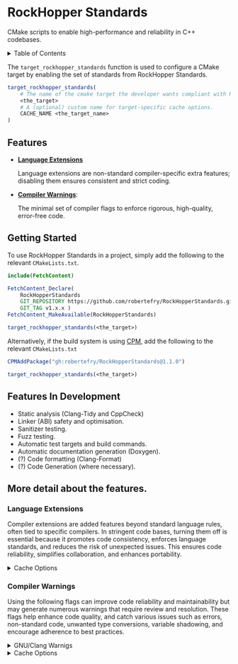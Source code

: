 
# RockHopper Standards

CMake scripts to enable high-performance and reliability in C++ codebases.

<details>
<summary>Table of Contents</summary>

- [Features](#features)
    - [Language Extensions](#language-extensions)
    - [Compiler Warnings](#compiler-warnings)
- [Getting Started](#getting-started)
- [In Development](#features-in-development)

</details>

The `target_rockhopper_standards` function is used to configure a CMake target by enabling the set of standards from RockHopper Standards.

```cmake
target_rockhopper_standards(
    # The name of the cmake target the developer wants compliant with RockHopper Standards.
    <the_target>
    # A (optional) custom name for target-specific cache options.
    CACHE_NAME <the_target_name>
)
```

## Features

- **[Language Extensions](#language-extensions)**

    Language extensions are non-standard compiler-specific extra features; disabling them ensures consistent and strict coding.

- **[Compiler Warnings](#compiler-warnings)**:

    The minimal set of compiler flags to enforce rigorous, high-quality, error-free code.

## Getting Started

To use RockHopper Standards in a project, simply add the following to the relevant `CMakeLists.txt`.

```cmake
include(FetchContent)

FetchContent_Declare(
    RockHopperStandards
    GIT_REPOSITORY https://github.com/robertefry/RockHopperStandards.git
    GIT_TAG v1.x.x )
FetchContent_MakeAvailable(RockHopperStandards)

target_rockhopper_standards(<the_target>)
```

Alternatively, if the build system is using [CPM](https://github.com/cpm-cmake/CPM.cmake), add the following to the relevant `CMakeLists.txt`
```cmake
CPMAddPackage("gh:robertefry/RockHopperStandards@1.1.0")

target_rockhopper_standards(<the_target>)
```

## Features In Development

- Static analysis (Clang-Tidy and CppCheck)
- Linker (ABI) safety and optimisation.
- Sanitizer testing.
- Fuzz testing.
- Automatic test targets and build commands.
- Automatic documentation generation (Doxygen).
- (?) Code formatting (Clang-Format)
- (?) Code Generation (where necessary).

## More detail about the features.

### Language Extensions

Compiler extensions are added features beyond standard language rules, often tied to specific compilers. In stringent code bases, turning them off is essential because it promotes code consistency, enforces language standards, and reduces the risk of unexpected issues. This ensures code reliability, simplifies collaboration, and enhances portability.

<details>
<summary>Cache Options</summary>

The developer can use the provided cache option to control language extensions.
```
${TARGET_CACHE_NAME}_ENABLE_${LANG}_EXTENSIONS
```

</details>

### Compiler Warnings

Using the following flags can improve code reliability and maintainability but may generate numerous warnings that require review and resolution. These flags help enhance code quality, and catch various issues such as errors, non-standard code, unwanted type conversions, variable shadowing, and encourage adherence to best practices.

<details>
<summary>GNU/Clang Warnigs</summary>

- `-Werror` treats all warnings as errors, compelling the coder to address warnings during compilation, which promotes stricter code quality, consistency, early bug detection, and prevention of silent bugs.

- `-Wall` and `-Wextra` enable a wide range of warning messages, helping developers identify potential issues in their code early on.

- `-Wpedantic` enforces strict adherence to the language standard.

- `-Wconversion` warns about implicit type conversions, which may lead to unexpected behaviour.

- `-Wshadow` warns about variable shadowing, where a local variable hides another variable in an outer scope.

- `-Weffc++` enforces some guidelines from the “Effective C++” book by Scott Meyers, promoting best practices.

</details>

<details>
<summary>Cache Options</summary>

The developer can use the provided cache option to control Rockhopper Standards' compiler warnings per-target.
```
${TARGET_CACHE_NAME}_ENABLE_ROCKHOPPER_STANDARD_WARNINGS
```
Setting this option to `OFF` is not recommended, and will warn the developer during the configuration process.

</details>

